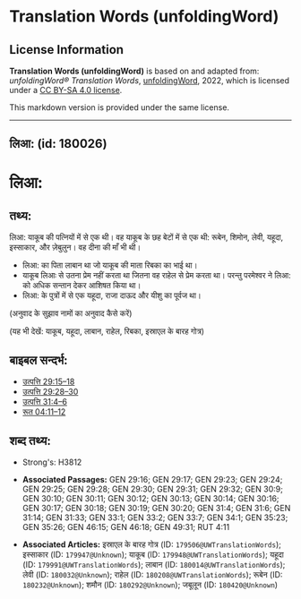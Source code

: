 # Translation Words (unfoldingWord)

## License Information

**Translation Words (unfoldingWord)** is based on and adapted from: _unfoldingWord® Translation Words_, [unfoldingWord](https://unfoldingword.org/utw), 2022, which is licensed under a [CC BY-SA 4.0 license](https://creativecommons.org/licenses/by-sa/4.0/legalcode.en).

This markdown version is provided under the same license.



--------------------------------

## लिआ: (id: 180026)

लिआ:
====

तथ्य:
-----

लिआ: याकूब की पत्नियों में से एक थी। वह याकूब के छह बेटों में से एक थी: रूबेन, शिमोन, लेवी, यहूदा, इस्साकार, और ज़ेबुलुन। वह दीना की माँ भी थी।

* लिआ: का पिता लाबान था जो याकूब की माता रिबका का भाई था।
* याकूब लिआः से उतना प्रेम नहीं करता था जितना वह राहेल से प्रेम करता था। परन्तु परमेश्वर ने लिआ: को अधिक सन्तान देकर आशिषत किया था।
* लिआ: के पुत्रों में से एक यहूदा, राजा दाऊद और यीशु का पूर्वज था।

(अनुवाद के सुझाव नामों का अनुवाद कैसे करें)

(यह भी देखें: याकूब, यहूदा, लाबान, राहेल, रिबका, इस्राएल के बारह गोत्र)

बाइबल सन्दर्भ:
--------------

* [उत्पत्ति 29:15–18](https://ref.ly/Gen29:15-Gen29:18)
* [उत्पत्ति 29:28–30](https://ref.ly/Gen29:28-Gen29:30)
* [उत्पत्ति 31:4–6](https://ref.ly/Gen31:4-Gen31:6)
* [रूत 04:11–12](https://ref.ly/Ruth4:11-Ruth4:12)

शब्द तथ्य:
----------

* Strong's: H3812

* **Associated Passages:** GEN 29:16; GEN 29:17; GEN 29:23; GEN 29:24; GEN 29:25; GEN 29:28; GEN 29:30; GEN 29:31; GEN 29:32; GEN 30:9; GEN 30:10; GEN 30:11; GEN 30:12; GEN 30:13; GEN 30:14; GEN 30:16; GEN 30:17; GEN 30:18; GEN 30:19; GEN 30:20; GEN 31:4; GEN 31:6; GEN 31:14; GEN 31:33; GEN 33:1; GEN 33:2; GEN 33:7; GEN 34:1; GEN 35:23; GEN 35:26; GEN 46:15; GEN 46:18; GEN 49:31; RUT 4:11
* **Associated Articles:** इस्राएल के बारह गोत्र (ID: `179506@UWTranslationWords`); इस्साकार (ID: `179947@Unknown`); याकूब (ID: `179948@UWTranslationWords`); यहूदा (ID: `179991@UWTranslationWords`); लाबान (ID: `180014@UWTranslationWords`); लेवी (ID: `180032@Unknown`); राहेल (ID: `180208@UWTranslationWords`); रूबेन (ID: `180232@Unknown`); शमौन (ID: `180292@Unknown`); जबूलून (ID: `180420@Unknown`)

